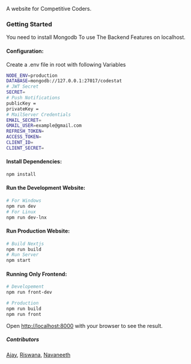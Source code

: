 A website for Competitive Coders.
### Getting Started
You need to install Mongodb To use The Backend Features on localhost.
#### Configuration:
Create a .env file in root with following Variables
```bash
NODE_ENV=production
DATABASE=mongodb://127.0.0.1:27017/codestat
# JWT Secret
SECRET=
# Push Notifications
publicKey = 
privateKey = 
# MailServer Credentials
EMAIL_SECRET=
GMAIL_USER=example@gmail.com
REFRESH_TOKEN=
ACCESS_TOKEN=
CLIENT_ID=
CLIENT_SECRET=
```
#### Install Dependencies:  
```bash
npm install
```
#### Run the Development Website:  
```bash
# For Windows
npm run dev
# For Linux
npm run dev-lnx
```
#### Run Production Website:  
```bash
# Build Nextjs
npm run build
# Run Server
npm start
```
#### Running Only Frontend:  
```bash
# Developement
npm run front-dev

# Production
npm run build
npm run front
```
Open [http://localhost:8000]() with your browser to see the result.  
##### Contributors
[Ajay](https://github.com/ajaykpv), [Riswana](https://github.com/Riswanatr), [Navaneeth](https://github.com/navaneethmanoj)
